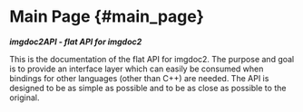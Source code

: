 # Main Page              {#main_page}

***imgdoc2API - flat API for imgdoc2***

This is the documentation of the flat API for imgdoc2. The purpose and goal is to provide an interface layer which can easily be consumed when
bindings for other languages (other than C++) are needed. The API is designed to be as simple as possible and to be as close as possible to the original.